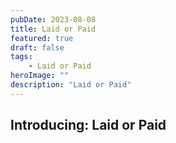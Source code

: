 ```yaml
---
pubDate: 2023-08-08
title: Laid or Paid
featured: true
draft: false
tags:
    - Laid or Paid
heroImage: ""
description: "Laid or Paid"
---
```


## Introducing: Laid or Paid